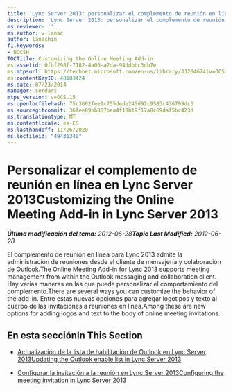 ```yaml
---
title: 'Lync Server 2013: personalizar el complemento de reunión en línea'
description: 'Lync Server 2013: personalizar el complemento de reunión en línea.'
ms.reviewer: ''
ms.author: v-lanac
author: lanachin
f1.keywords:
- NOCSH
TOCTitle: Customizing the Online Meeting Add-in
ms:assetid: 0fbf298f-7182-4a06-a2da-94ddbbc3db7e
ms:mtpsurl: https://technet.microsoft.com/en-us/library/JJ204674(v=OCS.15)
ms:contentKeyID: 48183424
ms.date: 07/23/2014
manager: serdars
mtps_version: v=OCS.15
ms.openlocfilehash: 75c3662fee1c755dede245d92c9583c436799dc3
ms.sourcegitcommit: 36fee89bb887bea4f18b19f17a8c69daf5bc423d
ms.translationtype: MT
ms.contentlocale: es-ES
ms.lasthandoff: 11/26/2020
ms.locfileid: "49431340"
---
```

# <a name="customizing-the-online-meeting-add-in-in-lync-server-2013"></a><span data-ttu-id="8f827-103">Personalizar el complemento de reunión en línea en Lync Server 2013</span><span class="sxs-lookup"><span data-stu-id="8f827-103">Customizing the Online Meeting Add-in in Lync Server 2013</span></span>

<div data-xmlns="http://www.w3.org/1999/xhtml">

<div class="topic" data-xmlns="http://www.w3.org/1999/xhtml" data-msxsl="urn:schemas-microsoft-com:xslt" data-cs="https://msdn.microsoft.com/">

<div data-asp="https://msdn2.microsoft.com/asp">



</div>

<div id="mainSection">

<div id="mainBody"><span data-ttu-id="8f827-104">

<span> </span></span><span class="sxs-lookup"><span data-stu-id="8f827-104">

<span> </span></span></span>

<span data-ttu-id="8f827-105">_**Última modificación del tema:** 2012-06-28_</span><span class="sxs-lookup"><span data-stu-id="8f827-105">_**Topic Last Modified:** 2012-06-28_</span></span>

<span data-ttu-id="8f827-106">El complemento de reunión en línea para Lync 2013 admite la administración de reuniones desde el cliente de mensajería y colaboración de Outlook.</span><span class="sxs-lookup"><span data-stu-id="8f827-106">The Online Meeting Add-in for Lync 2013 supports meeting management from within the Outlook messaging and collaboration client.</span></span> <span data-ttu-id="8f827-107">Hay varias maneras en las que puede personalizar el comportamiento del complemento.</span><span class="sxs-lookup"><span data-stu-id="8f827-107">There are several ways you can customize the behavior of the add-in.</span></span> <span data-ttu-id="8f827-108">Entre estas nuevas opciones para agregar logotipos y texto al cuerpo de las invitaciones a reuniones en línea.</span><span class="sxs-lookup"><span data-stu-id="8f827-108">Among these are new options for adding logos and text to the body of online meeting invitations.</span></span>

<div>

## <a name="in-this-section"></a><span data-ttu-id="8f827-109">En esta sección</span><span class="sxs-lookup"><span data-stu-id="8f827-109">In This Section</span></span>

  - [<span data-ttu-id="8f827-110">Actualización de la lista de habilitación de Outlook en Lync Server 2013</span><span class="sxs-lookup"><span data-stu-id="8f827-110">Updating the Outlook enable list in Lync Server 2013</span></span>](lync-server-2013-updating-the-outlook-enable-list.md)

  - [<span data-ttu-id="8f827-111">Configurar la invitación a la reunión en Lync Server 2013</span><span class="sxs-lookup"><span data-stu-id="8f827-111">Configuring the meeting invitation in Lync Server 2013</span></span>](lync-server-2013-configuring-the-meeting-invitation.md)

<span data-ttu-id="8f827-112"></div>

</div>

<span> </span>

</div>

</div>

</span><span class="sxs-lookup"><span data-stu-id="8f827-112"></div>

</div>

<span> </span>

</div>

</div>

</span></span></div>

